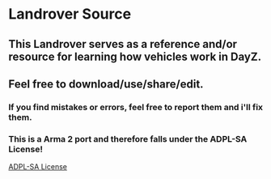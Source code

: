 # Landrover Source
## This Landrover serves as a reference and/or resource for learning how vehicles work in DayZ.
## Feel free to download/use/share/edit.

### If you find mistakes or errors, feel free to report them and i'll fix them.

### This is a Arma 2 port and therefore falls under the ADPL-SA License!

[ADPL-SA License](https://www.bohemia.net/community/licenses/arma-and-dayz-public-license-share-alike-adpl-sa)
